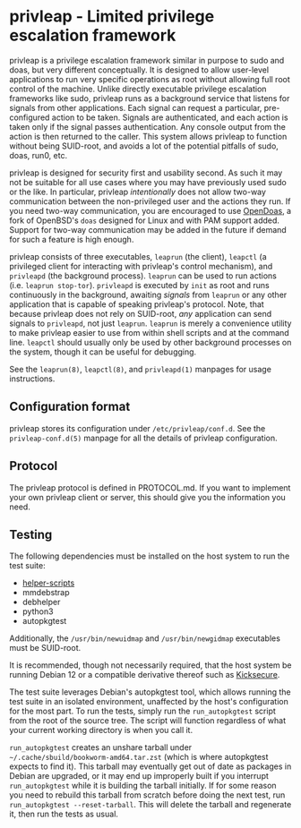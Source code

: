 # privleap - Limited privilege escalation framework

privleap is a privilege escalation framework similar in purpose to sudo and
doas, but very different conceptually. It is designed to allow user-level
applications to run very specific operations as root without allowing full root
control of the machine. Unlike directly executable privilege escalation
frameworks like sudo, privleap runs as a background service that listens for
signals from other applications. Each signal can request a particular,
pre-configured action to be taken. Signals are authenticated, and each action
is taken only if the signal passes authentication. Any console output from the
action is then returned to the caller. This system allows privleap to function
without being SUID-root, and avoids a lot of the potential pitfalls of sudo,
doas, run0, etc.

privleap is designed for security first and usability second. As such it may
not be suitable for all use cases where you may have previously used sudo or
the like. In particular, privleap *intentionally* does not allow two-way
communication between the non-privileged user and the actions they run. If you
need two-way communication, you are encouraged to use
[OpenDoas](https://github.com/Duncaen/OpenDoas), a fork of OpenBSD's `doas`
designed for Linux and with PAM support added. Support for two-way
communication may be added in the future if demand for such a feature is high
enough.

privleap consists of three executables, `leaprun` (the client), `leapctl` (a
privileged client for interacting with privleap's control mechanism), and
`privleapd` (the background process). `leaprun` can be used to run actions
(i.e. `leaprun stop-tor`). `privleapd` is executed by `init` as root and runs
continuously in the background, awaiting *signals* from `leaprun` or any other
application that is capable of speaking privleap's protocol. Note, that
because privleap does not rely on SUID-root, *any* application can send
signals to `privleapd`, not just `leaprun`. `leaprun` is merely a convenience
utility to make privleap easier to use from within shell scripts and at the
command line. `leapctl` should usually only be used by other background
processes on the system, though it can be useful for debugging.

See the `leaprun(8)`, `leapctl(8)`, and `privleapd(1)` manpages for usage 
instructions.

## Configuration format

privleap stores its configuration under `/etc/privleap/conf.d`. See
the `privleap-conf.d(5)` manpage for all the details of privleap
configuration.

## Protocol

The privleap protocol is defined in PROTOCOL.md. If you want to implement your
own privleap client or server, this should give you the information you need.

## Testing

The following dependencies must be installed on the host system to run the
test suite:

* [helper-scripts](https://github.com/Kicksecure/helper-scripts)
* mmdebstrap
* debhelper
* python3
* autopkgtest

Additionally, the `/usr/bin/newuidmap` and `/usr/bin/newgidmap` 
executables must be SUID-root.

It is recommended, though not necessarily required, that the host system 
be running Debian 12 or a compatible derivative thereof such as
[Kicksecure](https://www.kicksecure.com/).

The test suite leverages Debian's autopkgtest tool, which allows running 
the test suite in an isolated environment, unaffected by the host's 
configuration for the most part. To run the tests, simply run the 
`run_autopkgtest` script from the root of the source tree. The script will 
function regardless of what your current working directory is when you 
call it.

`run_autopkgtest` creates an unshare tarball under
`~/.cache/sbuild/bookworm-amd64.tar.zst` (which is where autopkgtest 
expects to find it). This tarball may eventually get out of date as packages
in Debian are upgraded, or it may end up improperly built if you interrupt 
`run_autopkgtest` while it is building the tarball initially. If for some 
reason you need to rebuild this tarball from scratch before doing the next 
test, run `run_autopkgtest --reset-tarball`. This will delete the tarball 
and regenerate it, then run the tests as usual.
